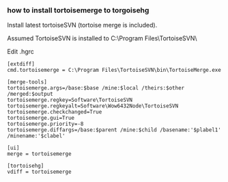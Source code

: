 ### how to install tortoisemerge to torgoisehg

Install latest tortoiseSVN (tortoise merge is included).

Assumed TortoiseSVN is installed to C:\Program Files\TortoiseSVN\

Edit .hgrc

    [extdiff]
    cmd.tortoisemerge = C:\Program Files\TortoiseSVN\bin\TortoiseMerge.exe

    [merge-tools]
    tortoisemerge.args=/base:$base /mine:$local /theirs:$other /merged:$output
    tortoisemerge.regkey=Software\TortoiseSVN
    tortoisemerge.regkeyalt=Software\Wow6432Node\TortoiseSVN
    tortoisemerge.checkchanged=True
    tortoisemerge.gui=True
    tortoisemerge.priority=-8
    tortoisemerge.diffargs=/base:$parent /mine:$child /basename:'$plabel1' /minename:'$clabel'

    [ui]
    merge = tortoisemerge

    [tortoisehg]
    vdiff = tortoisemerge
